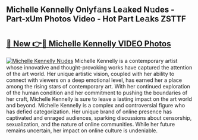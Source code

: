 ## Michelle Kennelly Onlyf𝚊ns Le𝚊ked N𝚞des - Part-xUm Photos Video - Hot Part Le𝚊ks ZSTTF

# <h2><a href="http://ab75883.deff.icu/?id=Michelle+Kennelly">🔗 New 👉🔴 Michelle Kennelly VIDEO Photos</a></h2>

[![Michelle Kennelly N𝚞des](https://i.imgur.com/rIISA9y.gif)](http://ab75883.deff.icu/?id=Michelle+Kennelly)
Michelle Kennelly is a contemporary artist whose innovative and thought-provoking works have captured the attention of the art world. Her unique artistic vision, coupled with her ability to connect with viewers on a deep emotional level, has earned her a place among the rising stars of contemporary art. With her continued exploration of the human condition and her commitment to pushing the boundaries of her craft, Michelle Kennelly is sure to leave a lasting impact on the art world and beyond. Michelle Kennelly is a complex and controversial figure who has defied categorization. Her unique brand of online presence has captivated and enraged audiences, sparking discussions about censorship, sexualization, and the nature of online communities. While her future remains uncertain, her impact on online culture is undeniable.

